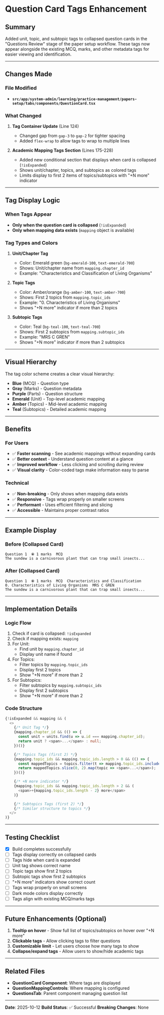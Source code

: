 # Question Card Tags Enhancement

## Summary

Added unit, topic, and subtopic tags to collapsed question cards in the "Questions Review" stage of the paper setup workflow. These tags now appear alongside the existing MCQ, marks, and other metadata tags for easier viewing and identification.

---

## Changes Made

### File Modified
- **`src/app/system-admin/learning/practice-management/papers-setup/tabs/components/QuestionCard.tsx`**

### What Changed

1. **Tag Container Update** (Line 124)
   - Changed gap from `gap-3` to `gap-2` for tighter spacing
   - Added `flex-wrap` to allow tags to wrap to multiple lines

2. **Academic Mapping Tags Section** (Lines 175-228)
   - Added new conditional section that displays when card is collapsed (`!isExpanded`)
   - Shows unit/chapter, topics, and subtopics as colored tags
   - Limits display to first 2 items of topics/subtopics with "+N more" indicator

---

## Tag Display Logic

### When Tags Appear
- **Only when the question card is collapsed** (`!isExpanded`)
- **Only when mapping data exists** (`mapping` object is available)

### Tag Types and Colors

1. **Unit/Chapter Tag**
   - Color: Emerald green (`bg-emerald-100`, `text-emerald-700`)
   - Shows: Unit/chapter name from `mapping.chapter_id`
   - Example: "Characteristics and Classification of Living Organisms"

2. **Topic Tags**
   - Color: Amber/orange (`bg-amber-100`, `text-amber-700`)
   - Shows: First 2 topics from `mapping.topic_ids`
   - Example: "0. Characteristics of Living Organisms"
   - Shows "+N more" indicator if more than 2 topics

3. **Subtopic Tags**
   - Color: Teal (`bg-teal-100`, `text-teal-700`)
   - Shows: First 2 subtopics from `mapping.subtopic_ids`
   - Example: "MRS C GREN"
   - Shows "+N more" indicator if more than 2 subtopics

---

## Visual Hierarchy

The tag color scheme creates a clear visual hierarchy:

- **Blue** (MCQ) - Question type
- **Gray** (Marks) - Question metadata
- **Purple** (Parts) - Question structure
- **Emerald** (Unit) - Top-level academic mapping
- **Amber** (Topics) - Mid-level academic mapping
- **Teal** (Subtopics) - Detailed academic mapping

---

## Benefits

### For Users
- ✅ **Faster scanning** - See academic mappings without expanding cards
- ✅ **Better context** - Understand question content at a glance
- ✅ **Improved workflow** - Less clicking and scrolling during review
- ✅ **Visual clarity** - Color-coded tags make information easy to parse

### Technical
- ✅ **Non-breaking** - Only shows when mapping data exists
- ✅ **Responsive** - Tags wrap properly on smaller screens
- ✅ **Performant** - Uses efficient filtering and slicing
- ✅ **Accessible** - Maintains proper contrast ratios

---

## Example Display

### Before (Collapsed Card)
```
Question 1  ⦿ 1 marks  MCQ
The sundew is a carnivorous plant that can trap small insects...
```

### After (Collapsed Card)
```
Question 1  ⦿ 1 marks  MCQ  Characteristics and Classification
0. Characteristics of Living Organisms  MRS C GREN
The sundew is a carnivorous plant that can trap small insects...
```

---

## Implementation Details

### Logic Flow

1. Check if card is collapsed: `!isExpanded`
2. Check if mapping exists: `mapping`
3. For Unit:
   - Find unit by `mapping.chapter_id`
   - Display unit name if found
4. For Topics:
   - Filter topics by `mapping.topic_ids`
   - Display first 2 topics
   - Show "+N more" if more than 2
5. For Subtopics:
   - Filter subtopics by `mapping.subtopic_ids`
   - Display first 2 subtopics
   - Show "+N more" if more than 2

### Code Structure

```typescript
{!isExpanded && mapping && (
  <>
    {/* Unit Tag */}
    {mapping.chapter_id && (() => {
      const unit = units.find(u => u.id === mapping.chapter_id);
      return unit ? <span>...</span> : null;
    })()}

    {/* Topics Tags (first 2) */}
    {mapping.topic_ids && mapping.topic_ids.length > 0 && (() => {
      const mappedTopics = topics.filter(t => mapping.topic_ids.includes(t.id));
      return mappedTopics.slice(0, 2).map(topic => <span>...</span>);
    })()}

    {/* +N more indicator */}
    {mapping.topic_ids && mapping.topic_ids.length > 2 && (
      <span>+{mapping.topic_ids.length - 2} more</span>
    )}

    {/* Subtopics Tags (first 2) */}
    {/* Similar structure to topics */}
  </>
)}
```

---

## Testing Checklist

- [x] Build completes successfully
- [ ] Tags display correctly on collapsed cards
- [ ] Tags hide when card is expanded
- [ ] Unit tag shows correct name
- [ ] Topic tags show first 2 topics
- [ ] Subtopic tags show first 2 subtopics
- [ ] "+N more" indicators show correct count
- [ ] Tags wrap properly on small screens
- [ ] Dark mode colors display correctly
- [ ] Tags align with existing MCQ/marks tags

---

## Future Enhancements (Optional)

1. **Tooltip on hover** - Show full list of topics/subtopics on hover over "+N more"
2. **Clickable tags** - Allow clicking tags to filter questions
3. **Customizable limit** - Let users choose how many tags to show
4. **Collapse/expand tags** - Allow users to show/hide academic tags

---

## Related Files

- **QuestionCard Component**: Where tags are displayed
- **QuestionMappingControls**: Where mapping is configured
- **QuestionsTab**: Parent component managing question list

---

**Date**: 2025-10-12
**Build Status**: ✅ Successful
**Breaking Changes**: None
